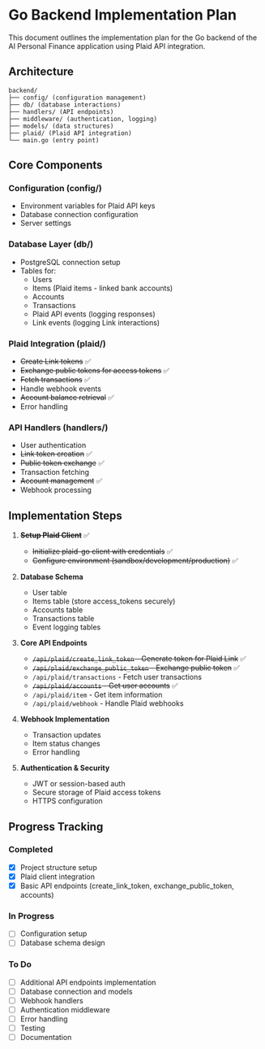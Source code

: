 # Go Backend Implementation Plan

This document outlines the implementation plan for the Go backend of the AI Personal Finance application using Plaid API integration.

## Architecture

```
backend/
├── config/ (configuration management)
├── db/ (database interactions)
├── handlers/ (API endpoints)
├── middleware/ (authentication, logging)
├── models/ (data structures)
├── plaid/ (Plaid API integration)
└── main.go (entry point)
```

## Core Components

### Configuration (config/)
- Environment variables for Plaid API keys
- Database connection configuration
- Server settings

### Database Layer (db/)
- PostgreSQL connection setup
- Tables for:
  - Users
  - Items (Plaid items - linked bank accounts)
  - Accounts
  - Transactions
  - Plaid API events (logging responses)
  - Link events (logging Link interactions)

### Plaid Integration (plaid/)
- ~~Create Link tokens~~ ✅
- ~~Exchange public tokens for access tokens~~ ✅
- ~~Fetch transactions~~ ✅
- Handle webhook events
- ~~Account balance retrieval~~ ✅
- Error handling

### API Handlers (handlers/)
- User authentication
- ~~Link token creation~~ ✅
- ~~Public token exchange~~ ✅
- Transaction fetching
- ~~Account management~~ ✅
- Webhook processing

## Implementation Steps

1. ~~**Setup Plaid Client**~~ ✅
   - ~~Initialize plaid-go client with credentials~~ ✅
   - ~~Configure environment (sandbox/development/production)~~ ✅

2. **Database Schema**
   - User table
   - Items table (store access_tokens securely)
   - Accounts table
   - Transactions table
   - Event logging tables

3. **Core API Endpoints**
   - ~~`/api/plaid/create_link_token` - Generate token for Plaid Link~~ ✅
   - ~~`/api/plaid/exchange_public_token` - Exchange public token~~ ✅
   - `/api/plaid/transactions` - Fetch user transactions
   - ~~`/api/plaid/accounts` - Get user accounts~~ ✅
   - `/api/plaid/item` - Get item information
   - `/api/plaid/webhook` - Handle Plaid webhooks

4. **Webhook Implementation**
   - Transaction updates
   - Item status changes
   - Error handling

5. **Authentication & Security**
   - JWT or session-based auth
   - Secure storage of Plaid access tokens
   - HTTPS configuration

## Progress Tracking

### Completed
- [x] Project structure setup
- [x] Plaid client integration
- [x] Basic API endpoints (create_link_token, exchange_public_token, accounts)

### In Progress
- [ ] Configuration setup
- [ ] Database schema design

### To Do
- [ ] Additional API endpoints implementation
- [ ] Database connection and models
- [ ] Webhook handlers
- [ ] Authentication middleware
- [ ] Error handling
- [ ] Testing
- [ ] Documentation 
